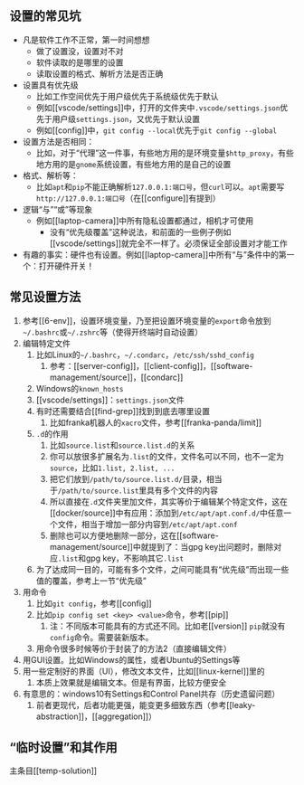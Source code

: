 ## 设置的常见坑
- 凡是软件工作不正常，第一时间想想
  - 做了设置没，设置对不对
  - 软件读取的是哪里的设置
  - 读取设置的格式、解析方法是否正确
- 设置具有优先级
  - 比如工作空间优先于用户级优先于系统级优先于默认
  - 例如[[vscode/settings]]中，打开的文件夹中`.vscode/settings.json`优先于用户级`settings.json`，又优先于默认设置
  - 例如[[config]]中，`git config --local`优先于`git config --global`
- 设置方法是否相同：
  - 比如，对于“代理”这一件事，有些地方用的是环境变量`$http_proxy`，有些地方用的是`gnome`系统设置，有些地方用的是自己的设置
- 格式、解析等：
  - 比如`apt`和`pip`不能正确解析`127.0.0.1:端口号`，但`curl`可以。`apt`需要写`http://127.0.0.1:端口号`（在[[configure]]有提到）
- 逻辑“与”“或”等现象
  - 例如[[laptop-camera]]中所有隐私设置都通过，相机才可使用
    - 没有“优先级覆盖”这种说法，和前面的一些例子例如[[vscode/settings]]就完全不一样了。必须保证全部设置对才能工作
- 有趣的事实：硬件也有设置。例如[[laptop-camera]]中所有“与”条件中的第一个：打开硬件开关！
## 常见设置方法
1. 参考[[6-env]]，设置环境变量，乃至把设置环境变量的`export`命令放到`~/.bashrc`或`~/.zshrc`等（使得开终端时自动设置）
2. 编辑特定文件
   1. 比如Linux的`~/.bashrc`，`~/.condarc`，`/etc/ssh/sshd_config`
      1. 参考：[[server-config]]，[[client-config]]，[[software-management/source]]，[[condarc]]
   2. Windows的`known_hosts`
   3. [[vscode/settings]]：`settings.json`文件
   4. 有时还需要结合[[find-grep]]找到到底去哪里设置
      1. 比如franka机器人的`xacro`文件，参考[[franka-panda/limit]]
   5. `.d`的作用
      1. 比如`source.list`和`source.list.d`的关系
      2. 你可以放很多扩展名为`.list`的文件，文件名可以不同，也不一定为`source`，比如`1.list, 2.list, ...`
      3. 把它们放到`/path/to/source.list.d/`目录，相当于`/path/to/source.list`里具有多个文件的内容
      4. 所以直接在`.d`文件夹里加文件，其实等价于编辑某个特定文件，这在[[docker/source]]中有应用：添加到`/etc/apt/apt.conf.d/`中任意一个文件，相当于增加一部分内容到`/etc/apt/apt.conf`
      5. 删除也可以方便地删除一部分，这在[[software-management/source]]中就提到了：当gpg key出问题时，删除对应`.list`和gpg key，不影响其它`.list`
   6. 为了达成同一目的，可能有多个文件，之间可能具有“优先级”而出现一些值的覆盖，参考上一节“优先级”
3. 用命令
   1. 比如`git config`，参考[[config]]
   2. 比如`pip config set <key> <value>`命令，参考[[pip]]
      1. 注：不同版本可能具有的方式还不同。比如老[[version]] `pip`就没有`config`命令。需要装新版本。
   3. 用命令很多时候等价于封装了的方法2（直接编辑文件）
4. 用GUI设置。比如Windows的属性，或者Ubuntu的Settings等
5. 用一些定制好的界面（UI），修改文本文件，比如[[linux-kernel]]里的
   1. 本质上效果就是编辑文本。但是有界面，比较方便安全
6. 有意思的：windows10有Settings和Control Panel共存（历史遗留问题）
   1. 前者更现代，后者功能更强，能变更多细致东西（参考[[leaky-abstraction]]，[[aggregation]]）
## “临时设置”和其作用
主条目[[temp-solution]]
